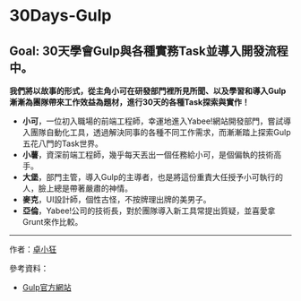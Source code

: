 # 30Days-Gulp

## Goal: 30天學會Gulp與各種實務Task並導入開發流程中。

**我們將以故事的形式，從主角小可在研發部門裡所見所聞、以及學習和導入Gulp漸漸為團隊帶來工作效益為題材，進行30天的各種Task探索與實作！**

- **小可**，一位初入職場的前端工程師，幸運地進入Yabee!網站開發部門，嘗試導入團隊自動化工具，透過解決同事的各種不同工作需求，而漸漸踏上探索Gulp五花八門的Task世界。
- **小薯**，資深前端工程師，幾乎每天丟出一個任務給小可，是個偏執的技術高手。
- **大堡**，部門主管，導入Gulp的主導者，也是將這份重責大任授予小可執行的人，臉上總是帶著嚴肅的神情。
- **麥克**，UI設計師，個性古怪，不按牌理出牌的美男子。
- **亞倫**，Yabee!公司的技術長，對於團隊導入新工具常提出質疑，並喜愛拿Grunt來作比較。

___

作者：[卓小狂][linkAuthor]

參考資料：
- [Gulp官方網站][linkGulpOfficial]

[linkGulpOfficial]: http://gulpjs.com/ "Gulp官方網站"
[linkAuthor]: http://aaronchuo.cc/ "AaronChuo"